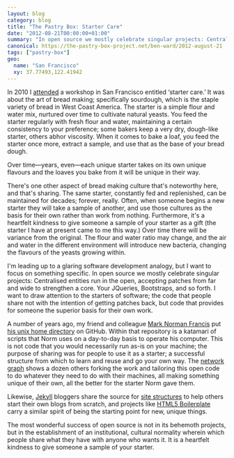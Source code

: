 ```yaml
---
layout: blog
category: blog
title: "The Pastry Box: Starter Care"
date: "2012-08-21T00:00:00+01:00"
summary: "In open source we mostly celebrate singular projects: Centralised entities run in the open, accepting patches from far and wide to strengthen a core. Your JQueries, Bootstraps, and so forth. I want to draw attention to the starters of software; the code that people share not with the intention of getting patches back, but code that provides for someone the superior basis for their own work."
canonical: https://the-pastry-box-project.net/ben-ward/2012-august-21
tags: ["pastry-box"]
geo:
  name: "San Francisco"
  xy: 37.77493,122.41942
---
```

In 2010 I [attended](http://munchmun.ch/2010/04/living-baking/) a workshop in San Francisco entitled ‘starter care.’ It was about the art of bread making; specifically sourdough, which is the staple variety of bread in West Coast America. The starter is a simple flour and water mix, nurtured over time to cultivate natural yeasts. You feed the starter regularly with fresh flour and water, maintaining a certain consistency to your preference; some bakers keep a very dry, dough-like starter, others abhor viscosity. When it comes to bake a loaf, you feed the starter once more, extract a sample, and use that as the base of your bread dough.

Over time—years, even—each unique starter takes on its own unique flavours and the loaves you bake from it will be unique in their way.

There's one other aspect of bread making culture that's noteworthy here, and that's sharing. The same starter, constantly fed and replenished, can be maintained for decades; forever, really. Often, when someone begins a new starter they will take a sample of another, and use those cultures as the basis for their own rather than work from nothing. Furthermore, it's a heartfelt kindness to give someone a sample of your starter as a gift (the starter I have at present came to me this way.) Over time there will be variance from the original. The flour and water ratio may change, and the air and water in the different environment will introduce new bacteria, changing the flavours of the yeasts growing within.

I'm leading up to a glaring software development analogy, but I want to focus on something specific. In open source we mostly celebrate singular projects: Centralised entities run in the open, accepting patches from far and wide to strengthen a core. Your JQueries, Bootstraps, and so forth. I want to draw attention to the starters of software; the code that people share not with the intention of getting patches back, but code that provides for someone the superior basis for their own work.

A number of years ago, my friend and colleague [Mark Norman Francis](http://marknormanfrancis.com) put [his unix home directory](https://github.com/norm/homedir) on GitHub. Within that repository is a katamari of scripts that Norm uses on a day-to-day basis to operate his computer. This is not code that you would necessarily run as-is on your machine; the purpose of sharing was for people to use it as a starter; a successful structure from which to learn and reuse and go your own way. The [network graph](https://github.com/norm/homedir/network) shows a dozen others forking the work and tailoring this open code to do whatever they need to do with their machines, all making something unique of their own, all the better for the starter Norm gave them.

Likewise, [Jekyll](http://jekyllrb.com) bloggers share the source for [site structures](https://github.com/mojombo/jekyll/wiki/Sites) to help others start their own blogs from scratch, and projects like [HTML5 Boilerplate](http://html5boilerplate.com) carry a similar spirit of being the starting point for new, unique things.

The most wonderful success of open source is not in its behemoth projects, but in the establishment of an institutional, cultural normality wherein which people share what they have with anyone who wants it. It is a heartfelt kindness to give someone a sample of your starter.
